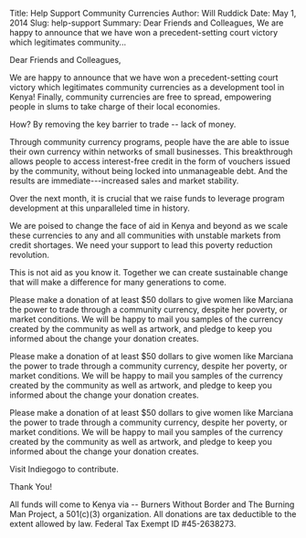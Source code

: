 Title: Help Support Community Currencies
Author: Will Ruddick
Date: May 1, 2014
Slug: help-support
Summary: Dear Friends and Colleagues, We are happy to announce that we have won a precedent-setting court victory which legitimates community...

Dear Friends and Colleagues,

We are happy to announce that we have won a precedent-setting court
victory which legitimates community currencies as a development tool in
Kenya! Finally, community currencies are free to spread, empowering
people in slums to take charge of their local economies.

How? By removing the key barrier to trade -- lack of money.

Through community currency programs, people have the are able to issue
their own currency within networks of small businesses. This
breakthrough allows people to access interest-free credit in the form of
vouchers issued by the community, without being locked into unmanageable
debt. And the results are immediate---increased sales and market
stability.

Over the next month, it is crucial that we raise funds to leverage
program development at this unparalleled time in history.

We are poised to change the face of aid in Kenya and beyond as we scale
these currencies to any and all communities with unstable markets from
credit shortages. We need your support to lead this poverty reduction
revolution.

This is not aid as you know it. Together we can create sustainable
change that will make a difference for many generations to come.

Please make a donation of at least $50 dollars to give women like
Marciana the power to trade through a community currency, despite her
poverty, or market conditions. We will be happy to mail you samples of
the currency created by the community as well as artwork, and pledge to
keep you informed about the change your donation creates.

Please make a donation of at least $50 dollars to give women like
Marciana the power to trade through a community currency, despite her
poverty, or market conditions. We will be happy to mail you samples of
the currency created by the community as well as artwork, and pledge to
keep you informed about the change your donation creates.

Please make a donation of at least $50 dollars to give women like
Marciana the power to trade through a community currency, despite her
poverty, or market conditions. We will be happy to mail you samples of
the currency created by the community as well as artwork, and pledge to
keep you informed about the change your donation creates.

Visit Indiegogo to contribute.

Thank You!

All funds will come to Kenya via -- Burners Without Border and The
Burning Man Project, a 501(c)(3) organization. All donations are tax
deductible to the extent allowed by law. Federal Tax Exempt ID
#45-2638273.
